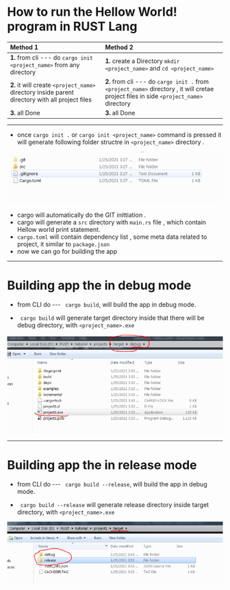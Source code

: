 # How to run the Hellow World! program in RUST Lang

| Method 1 | Method 2 | 
| :---     | :---    |
| **1.** from cli --- do ```cargo init <project_name>``` from any directory   | **1.** create a Directory ```mkdir <project_name>``` and ```cd <project_name>``` |
| **2.** it will create ```<project_name>``` directory inside parent directory  with all project files  | **2.** from cli --- do ```cargo init .``` from ```<project_name>``` directory , it will cretae project files in side ```<project_name>``` directory |
| **3.** all Done | **3.**  all Done | 

---

* once ```cargo init .``` or  ```cargo init <project_name>``` command is pressed it will generate following folder structre in ```<project_name>``` directory .

![projectint](./.github/projectInit.PNG)

* cargo will automatically do the GIT inittiation .
* cargo will generate a ```src``` directory with ```main.rs``` file , which contain Hellow world print statement.
* ```cargo.toml``` will contain dependency list , some meta data related to project, it similar to ```package.json```
* now we can go for building the app

---

# Building app the in debug mode


* from CLI do --- ``` cargo build```, will build the app in debug mode. 

* ``` cargo build``` will generate target directory inside that there will be debug directory, with ```<project_name>.exe```

![projectint](./.github/buildDebug.PNG)

---

# Building app the in release mode

* from CLI do --- ``` cargo build --release```, will build the app in debug mode. 

* ``` cargo build --release``` will generate release directory inside target directory, with ```<project_name>.exe```

![projectint](./.github/buildRelease.PNG)

